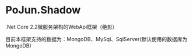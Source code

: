 # PoJun.Shadow
.Net Core 2.2微服务架构的WebApi框架（绝影）

目前本框架支持的数据为：MongoDB、MySql、SqlServer(默认使用的数据库为MongoDB)
